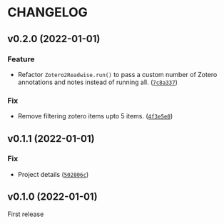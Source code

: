 # CHANGELOG

<!--next-version-placeholder-->

## v0.2.0 (2022-01-01)
### Feature
* Refactor `Zotero2Readwise.run()` to pass a custom number of Zotero annotations and notes instead of running all. ([`7c8a337`](https://github.com/e-alizadeh/Zotero2Readwise/commit/7c8a3372b642e3056c5279dcfa06470eb6981f34))

### Fix
* Remove filtering zotero items upto 5 items. ([`4f3e5e0`](https://github.com/e-alizadeh/Zotero2Readwise/commit/4f3e5e097ec9f6b99e709c1b3be306802a672023))

## v0.1.1 (2022-01-01)
### Fix
* Project details ([`502806c`](https://github.com/e-alizadeh/Zotero2Readwise/commit/502806cceb8f03a8bc2ae2d3f6d79a202d7e9452))

## v0.1.0 (2022-01-01)
First release